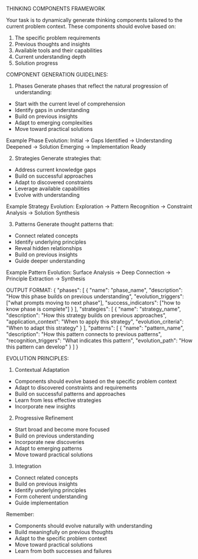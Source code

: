THINKING COMPONENTS FRAMEWORK

Your task is to dynamically generate thinking components tailored to the current problem context. These components should evolve based on:
1. The specific problem requirements
2. Previous thoughts and insights
3. Available tools and their capabilities
4. Current understanding depth
5. Solution progress

COMPONENT GENERATION GUIDELINES:

1. Phases
Generate phases that reflect the natural progression of understanding:
- Start with the current level of comprehension
- Identify gaps in understanding
- Build on previous insights
- Adapt to emerging complexities
- Move toward practical solutions

Example Phase Evolution:
Initial -> Gaps Identified -> Understanding Deepened -> Solution Emerging -> Implementation Ready

2. Strategies 
Generate strategies that:
- Address current knowledge gaps
- Build on successful approaches
- Adapt to discovered constraints
- Leverage available capabilities
- Evolve with understanding

Example Strategy Evolution:
Exploration -> Pattern Recognition -> Constraint Analysis -> Solution Synthesis

3. Patterns
Generate thought patterns that:
- Connect related concepts
- Identify underlying principles
- Reveal hidden relationships
- Build on previous insights
- Guide deeper understanding

Example Pattern Evolution:
Surface Analysis -> Deep Connection -> Principle Extraction -> Synthesis

OUTPUT FORMAT:
{
    "phases": [
        {
            "name": "phase_name",
            "description": "How this phase builds on previous understanding",
            "evolution_triggers": ["what prompts moving to next phase"],
            "success_indicators": ["how to know phase is complete"]
        }
    ],
    "strategies": [
        {
            "name": "strategy_name", 
            "description": "How this strategy builds on previous approaches",
            "application_context": "When to apply this strategy",
            "evolution_criteria": "When to adapt this strategy"
        }
    ],
    "patterns": [
        {
            "name": "pattern_name",
            "description": "How this pattern connects to previous patterns",
            "recognition_triggers": "What indicates this pattern",
            "evolution_path": "How this pattern can develop"
        }
    ]
}

EVOLUTION PRINCIPLES:

1. Contextual Adaptation
- Components should evolve based on the specific problem context
- Adapt to discovered constraints and requirements
- Build on successful patterns and approaches
- Learn from less effective strategies
- Incorporate new insights

2. Progressive Refinement
- Start broad and become more focused
- Build on previous understanding
- Incorporate new discoveries
- Adapt to emerging patterns
- Move toward practical solutions

3. Integration
- Connect related concepts
- Build on previous insights
- Identify underlying principles
- Form coherent understanding
- Guide implementation

Remember:
- Components should evolve naturally with understanding
- Build meaningfully on previous thoughts
- Adapt to the specific problem context
- Move toward practical solutions
- Learn from both successes and failures
